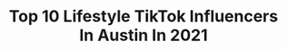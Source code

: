 ---
title: Top 10 Lifestyle TikTok Influencers In Austin In 2021
description: >-
  Find top lifestyle TikTok influencers in Austin in 2021. Most popular hashtags: #fyp #foryoupage #tiktok #lifestyle.
platform: TikTok
hits: 14
text_top: Discover the best TikTok influencers on inBeat.
text_bottom: Our platform has 14 TikTok influencers like this in Austin, United States for you to contact.
profiles:
  - username: "tessv.flo"
    fullname: >-
      TessTok TV 📺
    bio: >-
      I do what I want to do. ⬆️YouTube•IG ➡️Twitch.tv/starforce_stage 24 | TX
    location: "United States"
    followers: 28700
    engagement: 1128
    commentsToLikes: 0.052401
    id: ck9nbu7v7bctq0j78yil3k986
    verified: false
    hashtags: "#atx, #mentalhealth, #fyp, #circus"
  - username: "...babyp"
    fullname: >-
      Priscilla Marie
    bio: >-
      LIFESTYLE | RANDOM ISHH 👼 Join the fun
    location: "United States"
    followers: 12800
    engagement: 497
    commentsToLikes: 0.073395
    id: ckb9t6e9cqua10j23elrpm6e7
    verified: false
    hashtags: "#makeup, #arizona, #fyp, #greenscreenvideo"
  - username: "babvsam"
    fullname: >-
      Samantha
    bio: >-
      just vibin
    location: "United States"
    followers: 39600
    engagement: 2079
    commentsToLikes: 0.025169
    id: ckahzi1z33gvx0i78n3txgr6v
    verified: false
    hashtags: "#viral, #fyp, #travel, #summer"
  - username: "dannyboy.est1985"
    fullname: >-
      ortizdanielandrew04
    bio: >-
      
    location: "United States"
    followers: 4393
    engagement: 696
    commentsToLikes: 0.040409
    id: ckbfdo6ea74uk0j23arqj72h7
    verified: false
    hashtags: "#sanantoniotx, #tiktok, #texas, #rideslow"
  - username: "alexianperez"
    fullname: >-
      Alex Perez
    bio: >-
      for affordable coaching: alexpinoypower@gmail.com 🇵🇭 Instagram @ pinoypower :)
    location: "United States"
    followers: 36300
    engagement: 611
    commentsToLikes: 0.024967
    id: cka0ouk165jum0i78yym7w1wq
    verified: false
    hashtags: "#cover, #duet, #fyp, #foryou"
  - username: "autsyn"
    fullname: >-
      Austyn Hustles
    bio: >-
      👆Subscribe to my Youtube👆 Future Gym Owner 17
    location: "United States"
    followers: 27900
    engagement: 1315
    commentsToLikes: 0.063307
    id: ckbkrixatm8w70j23r6xy90u0
    verified: false
    hashtags: "#xbox, #amazonseller, #ebayseller, #fliplife"
  - username: "justinpatrickgiauque"
    fullname: >-
      Justin Patrick Giauq
    bio: >-
      Venmo Justin-Giauque King 👑 of In Live Slaps P.O. BOX 80685 CANTON, OH 4470
    location: "United States"
    followers: 117100
    engagement: 1424
    commentsToLikes: 0.101503
    id: ckcojaegx4klc0j239m6p2osy
    verified: false
    hashtags: "#foryoupage, #newmexico, #lukecombs, #fyp"
  - username: "isacamargoreal"
    fullname: >-
      Isa Camargo ♥️
    bio: >-
      🇧🇷||🇺🇸 18 youtuber and lifestyle influencer
    location: "United States"
    followers: 31800
    engagement: 1720
    commentsToLikes: 0.017405
    id: cka7vghtow2w30i780kedc9qa
    verified: false
    hashtags: "#trend, #tiktokdance, #thevampirediaries, #fyp"
  - username: "madiharpster"
    fullname: >-
      Madi Harpster
    bio: >-
      Motherhood | Lifestyle ⋒ Boy mama ⋒ Wife to my electrician ⋒ Registered nurse
    location: "United States"
    followers: 18500
    engagement: 604
    commentsToLikes: 0.018099
    id: ckal7ry33gg660i78204wme4w
    verified: false
    hashtags: "#imamusician, #fyp, #babiesoftiktok, #husbandcheck"
  - username: "_.mlo3"
    fullname: >-
      Baba🤪
    bio: >-
      
    location: "United States"
    followers: 2244
    engagement: 917
    commentsToLikes: 0.064303
    id: ckcuyypddmkm80j236nc1vzok
    verified: false
    hashtags: "#viral, #goviral, #foryoupage, #fyp"
---